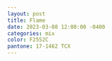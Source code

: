 ```yaml
---
layout: post
title: Flame
date: 2023-03-08 12:00:00 -0400
categories: mix
color: F2552C
pantone: 17-1462 TCX
---
```

